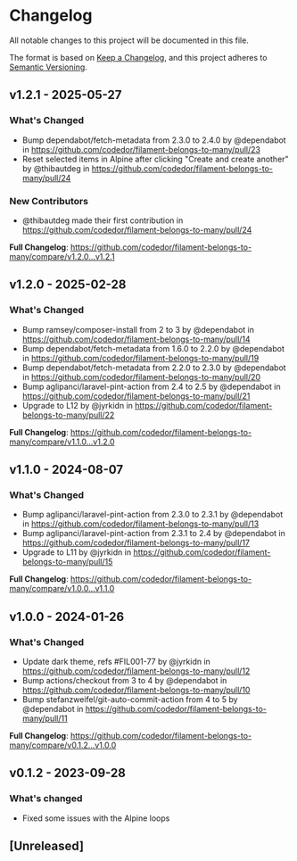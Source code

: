 # Changelog

All notable changes to this project will be documented in this file.

The format is based on [Keep a Changelog](https://keepachangelog.com/en/1.0.0/),
and this project adheres to [Semantic Versioning](https://semver.org/spec/v2.0.0.html).

## v1.2.1 - 2025-05-27

### What's Changed

* Bump dependabot/fetch-metadata from 2.3.0 to 2.4.0 by @dependabot in https://github.com/codedor/filament-belongs-to-many/pull/23
* Reset selected items in Alpine after clicking "Create and create another" by @thibautdeg in https://github.com/codedor/filament-belongs-to-many/pull/24

### New Contributors

* @thibautdeg made their first contribution in https://github.com/codedor/filament-belongs-to-many/pull/24

**Full Changelog**: https://github.com/codedor/filament-belongs-to-many/compare/v1.2.0...v1.2.1

## v1.2.0 - 2025-02-28

### What's Changed

* Bump ramsey/composer-install from 2 to 3 by @dependabot in https://github.com/codedor/filament-belongs-to-many/pull/14
* Bump dependabot/fetch-metadata from 1.6.0 to 2.2.0 by @dependabot in https://github.com/codedor/filament-belongs-to-many/pull/19
* Bump dependabot/fetch-metadata from 2.2.0 to 2.3.0 by @dependabot in https://github.com/codedor/filament-belongs-to-many/pull/20
* Bump aglipanci/laravel-pint-action from 2.4 to 2.5 by @dependabot in https://github.com/codedor/filament-belongs-to-many/pull/21
* Upgrade to L12 by @jyrkidn in https://github.com/codedor/filament-belongs-to-many/pull/22

**Full Changelog**: https://github.com/codedor/filament-belongs-to-many/compare/v1.1.0...v1.2.0

## v1.1.0 - 2024-08-07

### What's Changed

* Bump aglipanci/laravel-pint-action from 2.3.0 to 2.3.1 by @dependabot in https://github.com/codedor/filament-belongs-to-many/pull/13
* Bump aglipanci/laravel-pint-action from 2.3.1 to 2.4 by @dependabot in https://github.com/codedor/filament-belongs-to-many/pull/17
* Upgrade to L11 by @jyrkidn in https://github.com/codedor/filament-belongs-to-many/pull/15

**Full Changelog**: https://github.com/codedor/filament-belongs-to-many/compare/v1.0.0...v1.1.0

## v1.0.0 - 2024-01-26

### What's Changed

* Update dark theme, refs #FIL001-77 by @jyrkidn in https://github.com/codedor/filament-belongs-to-many/pull/12
* Bump actions/checkout from 3 to 4 by @dependabot in https://github.com/codedor/filament-belongs-to-many/pull/10
* Bump stefanzweifel/git-auto-commit-action from 4 to 5 by @dependabot in https://github.com/codedor/filament-belongs-to-many/pull/11

**Full Changelog**: https://github.com/codedor/filament-belongs-to-many/compare/v0.1.2...v1.0.0

## v0.1.2 - 2023-09-28

### What's changed

- Fixed some issues with the Alpine loops

## [Unreleased]
